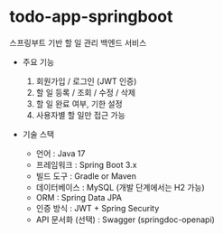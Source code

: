 # todo-app-springboot
스프링부트 기반 할 일 관리 백엔드 서비스

* 주요 기능
  1. 회원가입 / 로그인 (JWT 인증)
  2. 할 일 등록 / 조회 / 수정 / 삭제
  3. 할 일 완료 여부, 기한 설정
  4. 사용자별 할 일만 접근 가능

* 기술 스택
  - 언어 : Java 17
  - 프레임워크 : Spring Boot 3.x
  - 빌드 도구	: Gradle or Maven
  - 데이터베이스 :	MySQL (개발 단계에서는 H2 가능)
  - ORM	: Spring Data JPA
  - 인증 방식	: JWT + Spring Security
  - API 문서화 (선택) :	Swagger (springdoc-openapi)
